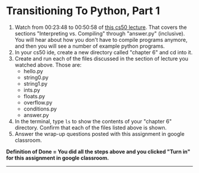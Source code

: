 # Transitioning To Python, Part 1

1. Watch from 00:23:48 to 00:50:58 of [this cs50 lecture](https://video.cs50.net/2018/fall/lectures/6?t=23m48s). That covers the sections "Interpreting vs. Compiling" through "answer.py" (inclusive). You will hear about how you don't have to compile programs anymore, and then you will see a number of example python programs.
2. In your cs50 ide, create a new directory called "chapter 6" and cd into it.
3. Create and run each of the files discussed in the section of lecture you watched above. Those are:
   - hello.py
   - string0.py
   - string1.py
   - ints.py
   - floats.py
   - overflow.py
   - conditions.py
   - answer.py
4. In the terminal, type `ls` to show the contents of your "chapter 6" directory. Confirm that each of the files listed above is shown.
4. Answer the wrap-up questions posted with this assignment in google classroom.

**Definition of Done = You did all the steps above and you clicked "Turn in" for this assignment in google classroom.**

***
